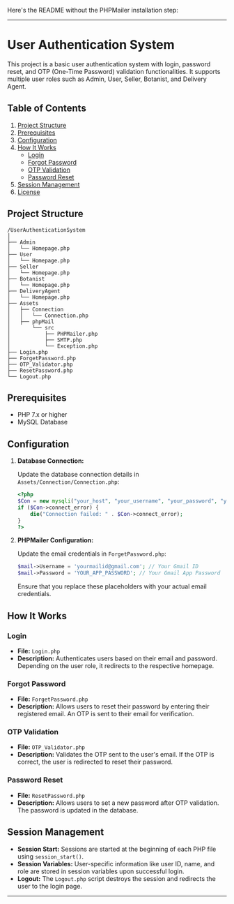 Here's the README without the PHPMailer installation step:

---

# User Authentication System

This project is a basic user authentication system with login, password reset, and OTP (One-Time Password) validation functionalities. It supports multiple user roles such as Admin, User, Seller, Botanist, and Delivery Agent.

## Table of Contents

1. [Project Structure](#project-structure)
2. [Prerequisites](#prerequisites)
3. [Configuration](#configuration)
4. [How It Works](#how-it-works)
    - [Login](#login)
    - [Forgot Password](#forgot-password)
    - [OTP Validation](#otp-validation)
    - [Password Reset](#password-reset)
5. [Session Management](#session-management)
6. [License](#license)

## Project Structure

```
/UserAuthenticationSystem
│
├── Admin
│   └── Homepage.php
├── User
│   └── Homepage.php
├── Seller
│   └── Homepage.php
├── Botanist
│   └── Homepage.php
├── DeliveryAgent
│   └── Homepage.php
├── Assets
│   ├── Connection
│   │   └── Connection.php
│   ├── phpMail
│       └── src
│           ├── PHPMailer.php
│           ├── SMTP.php
│           └── Exception.php
├── Login.php
├── ForgetPassword.php
├── OTP_Validator.php
├── ResetPassword.php
└── Logout.php
```

## Prerequisites

- PHP 7.x or higher
- MySQL Database

## Configuration

1. **Database Connection:**

   Update the database connection details in `Assets/Connection/Connection.php`:

   ```php
   <?php
   $Con = new mysqli("your_host", "your_username", "your_password", "your_database");
   if ($Con->connect_error) {
       die("Connection failed: " . $Con->connect_error);
   }
   ?>
   ```

2. **PHPMailer Configuration:**

   Update the email credentials in `ForgetPassword.php`:

   ```php
   $mail->Username = 'yourmailid@gmail.com'; // Your Gmail ID
   $mail->Password = 'YOUR_APP_PASSWORD'; // Your Gmail App Password
   ```

   Ensure that you replace these placeholders with your actual email credentials.

## How It Works

### Login

- **File:** `Login.php`
- **Description:** Authenticates users based on their email and password. Depending on the user role, it redirects to the respective homepage.

### Forgot Password

- **File:** `ForgetPassword.php`
- **Description:** Allows users to reset their password by entering their registered email. An OTP is sent to their email for verification.

### OTP Validation

- **File:** `OTP_Validator.php`
- **Description:** Validates the OTP sent to the user's email. If the OTP is correct, the user is redirected to reset their password.

### Password Reset

- **File:** `ResetPassword.php`
- **Description:** Allows users to set a new password after OTP validation. The password is updated in the database.

## Session Management

- **Session Start:** Sessions are started at the beginning of each PHP file using `session_start()`.
- **Session Variables:** User-specific information like user ID, name, and role are stored in session variables upon successful login.
- **Logout:** The `Logout.php` script destroys the session and redirects the user to the login page.

---